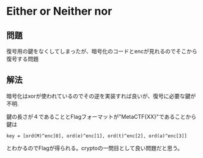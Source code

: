 # Either or Neither nor
## 問題
復号用の鍵をなくしてしまったが、暗号化のコードとencが見れるのでそこから復号する問題
## 解法
暗号化はxorが使われているのでその逆を実装すれば良いが、復号に必要な鍵が不明.

鍵の長さが４であることとFlagフォーマットが"MetaCTF{XX}"であることから鍵は
```
key = [ord(M)^enc[0], ord(e)^enc[1], ord(t)^enc[2], ord(a)^enc[3]]
```
とわかるのでFlagが得られる。cryptoの一問目として良い問題だと思う。